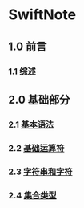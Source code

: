 # SwiftNote
## 1.0 前言
### 1.1 [综述](https://github.com/CuanXiangDeYun/SwiftNote/blob/master/Swift4.2/Swift4.2/Chapter01/1.0Foreword.md)
## 2.0 基础部分
### 2.1 [基本语法](https://github.com/CuanXiangDeYun/SwiftNote/blob/master/Swift4.2/Swift4.2/Chapter02/2.1BasicGrammar.md)
### 2.2 [基础运算符](https://github.com/CuanXiangDeYun/SwiftNote/blob/master/Swift4.2/Swift4.2/Chapter02/2.2BasicOperators.md)
### 2.3 [字符串和字符](https://github.com/CuanXiangDeYun/SwiftNote/blob/master/Swift4.2/Swift4.2/Chapter02/2.3StringsAndCharacters.md)
### 2.4 [集合类型](https://github.com/CuanXiangDeYun/SwiftNote/blob/0cd251f0cd84a61d37a769102f90cbf4a6d09c7b/Swift4.2/Swift4.2/Chapter02/2.4CollectionTypes.md)

